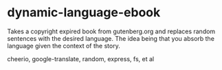 # dynamic-language-ebook

Takes a copyright expired book from gutenberg.org and replaces random sentences with the desired language. The idea being that you absorb the language given the context of the story.

cheerio, google-translate, random, express, fs, et al
